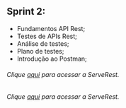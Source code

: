 ## Sprint 2:
* Fundamentos API Rest;
* Testes de APIs Rest;
* Análise de testes;
* Plano de testes;
* Introdução ao Postman;

###### Clique [aqui](https://compassuol.serverest.dev/) para acessar a ServeRest.
###### Clique [aqui](https://compa) para acessar a ServeRest.

